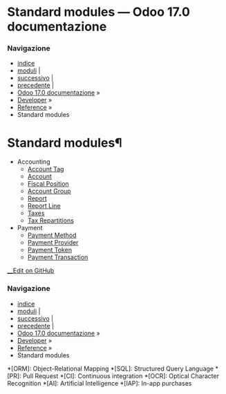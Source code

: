 # Standard modules — Odoo 17.0 documentazione

### Navigazione

  * [indice](../../genindex.html "Indice generale")
  * [moduli](../../py-modindex.html "Indice del modulo Python") |
  * [successivo](standard_modules/account.html "Accounting") |
  * [precedente](user_interface/icons.html "UI icons") |
  * [Odoo 17.0 documentazione](../../index-2.html) »
  * [Developer](../../developer.html) »
  * [Reference](../reference.html) »
  * Standard modules



# Standard modules¶

  * Accounting
    * [Account Tag](standard_modules/account/account_account_tag.html)
    * [Account](standard_modules/account/account_account.html)
    * [Fiscal Position](standard_modules/account/account_fiscal_position.html)
    * [Account Group](standard_modules/account/account_group.html)
    * [Report](standard_modules/account/account_report.html)
    * [Report Line](standard_modules/account/account_report_line.html)
    * [Taxes](standard_modules/account/account_tax.html)
    * [Tax Repartitions](standard_modules/account/account_tax_repartition.html)
  * Payment
    * [Payment Method](standard_modules/payment/payment_method.html)
    * [Payment Provider](standard_modules/payment/payment_provider.html)
    * [Payment Token](standard_modules/payment/payment_token.html)
    * [Payment Transaction](standard_modules/payment/payment_transaction.html)



[ __Edit on GitHub](https://github.com/odoo/documentation/edit/17.0/content/developer/reference/standard_modules.rst)

### Navigazione

  * [indice](../../genindex.html "Indice generale")
  * [moduli](../../py-modindex.html "Indice del modulo Python") |
  * [successivo](standard_modules/account.html "Accounting") |
  * [precedente](user_interface/icons.html "UI icons") |
  * [Odoo 17.0 documentazione](../../index-2.html) »
  * [Developer](../../developer.html) »
  * [Reference](../reference.html) »
  * Standard modules


  *[ORM]: Object-Relational Mapping
  *[SQL]: Structured Query Language
  *[PR]: Pull Request
  *[CI]: Continuous integration
  *[OCR]: Optical Character Recognition
  *[AI]: Artificial Intelligence
  *[IAP]: In-app purchases